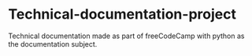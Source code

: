# Technical-documentation-project
Technical documentation made as part of freeCodeCamp with python as the documentation subject.

